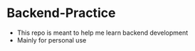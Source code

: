 # Backend-Practice
 - This repo is meant to help me learn backend development
 - Mainly for personal use